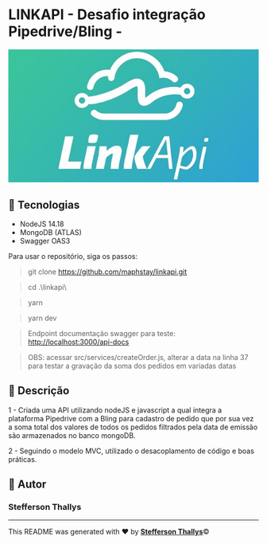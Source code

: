 # LINKAPI - Desafio integração Pipedrive/Bling -

![LINKAPI](./src/assets/logo.jpg)

## :checkered_flag: Tecnologias

- NodeJS 14.18
- MongoDB (ATLAS)
- Swagger OAS3

Para usar o repositório, siga os passos:
> git clone <https://github.com/maphstay/linkapi.git>

> cd .\linkapi\

> yarn 

> yarn dev

> Endpoint documentação swagger para teste: <http://localhost:3000/api-docs>

> OBS: acessar src/services/createOrder.js, alterar a data na linha 37 para testar a gravação da soma dos pedidos em variadas datas


## :ledger: Descrição

1 - Criada uma API utilizando nodeJS e javascript a qual integra a plataforma Pipedrive com a Bling para cadastro de pedido que por sua vez a soma total dos valores de todos os pedidos filtrados pela data de emissão são armazenados no banco mongoDB.

2 - Seguindo o modelo MVC, utilizado o desacoplamento de código e boas práticas.


## :bust_in_silhouette: Autor

### Stefferson Thallys

---

This README was generated with ❤️ by <a href="https://www.linkedin.com/in/stefferson-thallys-6309851a2/">**Stefferson Thallys**</a>:copyright:

